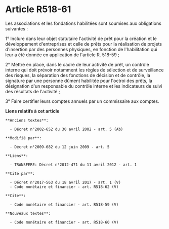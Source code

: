 # Article R518-61

Les associations et les fondations habilitées sont soumises aux obligations suivantes : 

1° Inclure dans leur objet statutaire l'activité de prêt pour la création et le développement d'entreprises et celle de prêts
pour la réalisation de projets d'insertion par des personnes physiques, en fonction de l'habilitation qui leur a été donnée
en application de l'article R. 518-59 ; 

2° Mettre en place, dans le cadre de leur activité de prêt, un contrôle interne qui doit prévoir notamment les règles de
sélection et de surveillance des risques, la séparation des fonctions de décision et de contrôle, la signature par une
personne dûment habilitée pour l'octroi des prêts, la désignation d'un responsable du contrôle interne et les indicateurs de
suivi des résultats de l'activité ; 

3° Faire certifier leurs comptes annuels par un commissaire aux comptes.

**Liens relatifs à cet article**

	**Anciens textes**:

	  - Décret n°2002-652 du 30 avril 2002 - art. 5 (Ab)

	**Modifié par**:

	  - Décret n°2009-682 du 12 juin 2009 - art. 5

	**Liens**:

	  - TRANSFERE: Décret n°2012-471 du 11 avril 2012 - art. 1

	**Cité par**:

	  - Décret n°2017-563 du 18 avril 2017 - art. 1 (V)
	  - Code monétaire et financier - art. R518-62 (V)

	**Cite**:

	  - Code monétaire et financier - art. R518-59 (V)

	**Nouveaux textes**:

	  - Code monétaire et financier - art. R518-60 (V)

